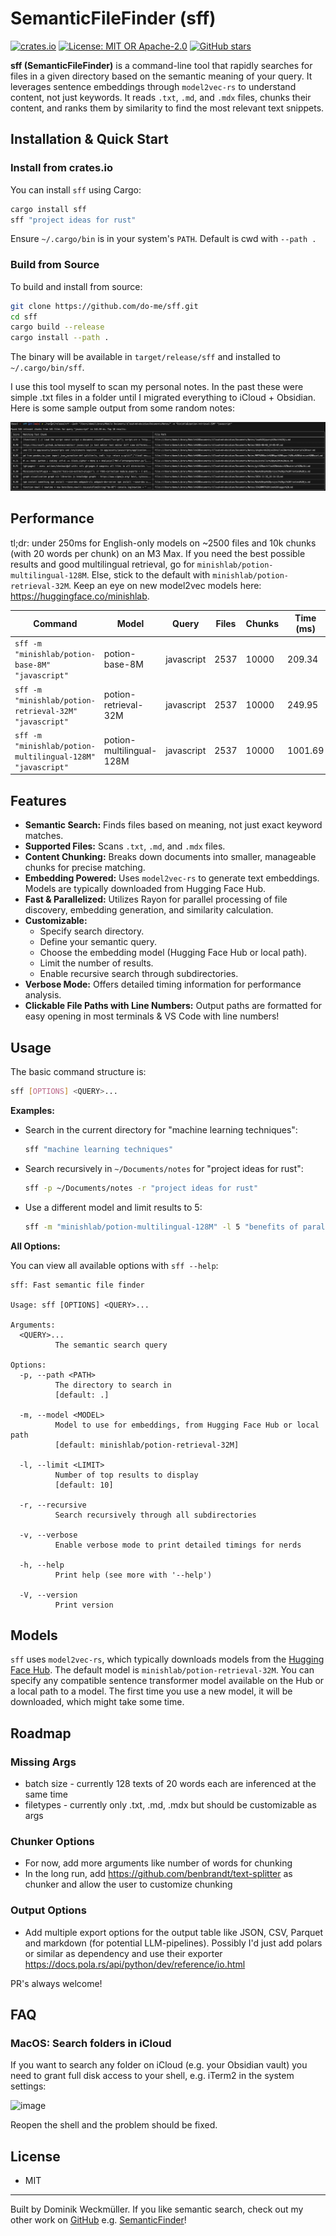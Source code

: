 # SemanticFileFinder (sff)

[![crates.io](https://img.shields.io/crates/v/sff.svg)](https://crates.io/crates/sff)
[![License: MIT OR Apache-2.0](https://img.shields.io/badge/license-MIT-blue.svg)](https://opensource.org/licenses/MIT)
[![GitHub stars](https://img.shields.io/github/stars/do-me/sff.svg?style=social)](https://github.com/your_username/sff)

**sff (SemanticFileFinder)** is a command-line tool that rapidly searches for files in a given directory based on the semantic meaning of your query. It leverages sentence embeddings through `model2vec-rs` to understand content, not just keywords. It reads `.txt`, `.md`, and `.mdx` files, chunks their content, and ranks them by similarity to find the most relevant text snippets.

## Installation & Quick Start

### Install from crates.io

You can install `sff` using Cargo:

```bash
cargo install sff
sff "project ideas for rust"
```
Ensure `~/.cargo/bin` is in your system's `PATH`. Default is cwd with `--path .`

### Build from Source

To build and install from source:

```bash
git clone https://github.com/do-me/sff.git
cd sff
cargo build --release
cargo install --path .
```

The binary will be available in `target/release/sff` and installed to `~/.cargo/bin/sff`.

I use this tool myself to scan my personal notes. In the past these were simple .txt files in a folder until I migrated everything to iCloud + Obsidian. Here is some sample output from some random notes:

![My notess](sample_output.png)

## Performance 

tl;dr: under 250ms for English-only models on ~2500 files and 10k chunks (with 20 words per chunk) on an M3 Max. If you need the best possible results and good multilingual retrieval, go for `minishlab/potion-multilingual-128M`.
Else, stick to the default with `minishlab/potion-retrieval-32M`. Keep an eye on new model2vec models here: https://huggingface.co/minishlab.

| Command                                                                     | Model                    | Query      | Files | Chunks | Time (ms) |
| --------------------------------------------------------------------------- | ------------------------ | ---------- | ----- | ------ | --------- |
| `sff -m "minishlab/potion-base-8M" "javascript"`           | potion-base-8M           | javascript | 2537  | 10000  | 209.34    |
| `sff -m "minishlab/potion-retrieval-32M" "javascript"`     | potion-retrieval-32M     | javascript | 2537  | 10000  | 249.95    |
| `sff -m "minishlab/potion-multilingual-128M" "javascript"` | potion-multilingual-128M | javascript | 2537  | 10000  | 1001.69   |

## Features

*   **Semantic Search:** Finds files based on meaning, not just exact keyword matches.
*   **Supported Files:** Scans `.txt`, `.md`, and `.mdx` files.
*   **Content Chunking:** Breaks down documents into smaller, manageable chunks for precise matching.
*   **Embedding Powered:** Uses `model2vec-rs` to generate text embeddings. Models are typically downloaded from Hugging Face Hub.
*   **Fast & Parallelized:** Utilizes Rayon for parallel processing of file discovery, embedding generation, and similarity calculation.
*   **Customizable:**
    *   Specify search directory.
    *   Define your semantic query.
    *   Choose the embedding model (Hugging Face Hub or local path).
    *   Limit the number of results.
    *   Enable recursive search through subdirectories.
*   **Verbose Mode:** Offers detailed timing information for performance analysis.
*   **Clickable File Paths with Line Numbers:** Output paths are formatted for easy opening in most terminals & VS Code with line numbers!

## Usage

The basic command structure is:

```bash
sff [OPTIONS] <QUERY>...
```

**Examples:**

*   Search in the current directory for "machine learning techniques":
    ```bash
    sff "machine learning techniques"
    ```

*   Search recursively in `~/Documents/notes` for "project ideas for rust":
    ```bash
    sff -p ~/Documents/notes -r "project ideas for rust"
    ```

*   Use a different model and limit results to 5:
    ```bash
    sff -m "minishlab/potion-multilingual-128M" -l 5 "benefits of parallel computing"
    ```

**All Options:**

You can view all available options with `sff --help`:

```
sff: Fast semantic file finder

Usage: sff [OPTIONS] <QUERY>...

Arguments:
  <QUERY>...
          The semantic search query

Options:
  -p, --path <PATH>
          The directory to search in
          [default: .]

  -m, --model <MODEL>
          Model to use for embeddings, from Hugging Face Hub or local path
          [default: minishlab/potion-retrieval-32M]

  -l, --limit <LIMIT>
          Number of top results to display
          [default: 10]

  -r, --recursive
          Search recursively through all subdirectories

  -v, --verbose
          Enable verbose mode to print detailed timings for nerds

  -h, --help
          Print help (see more with '--help')

  -V, --version
          Print version
```

## Models

`sff` uses `model2vec-rs`, which typically downloads models from the [Hugging Face Hub](https://huggingface.co/models). The default model is `minishlab/potion-retrieval-32M`. You can specify any compatible sentence transformer model available on the Hub or a local path to a model. The first time you use a new model, it will be downloaded, which might take some time.

## Roadmap 

### Missing Args 
- batch size - currently 128 texts of 20 words each are inferenced at the same time
- filetypes - currently only .txt, .md, .mdx but should be customizable as args

### Chunker Options
- For now, add more arguments like number of words for chunking
- In the long run, add https://github.com/benbrandt/text-splitter as chunker and allow the user to customize chunking

### Output Options
- Add multiple export options for the output table like JSON, CSV, Parquet and markdown (for potential LLM-pipelines). Possibly I'd just add polars or similar as dependency and use their exporter https://docs.pola.rs/api/python/dev/reference/io.html

PR's always welcome!

## FAQ 

### MacOS: Search folders in iCloud
If you want to search any folder on iCloud (e.g. your Obsidian vault) you need to grant full disk access to your shell, e.g. iTerm2 in the system settings:

![image](https://github.com/user-attachments/assets/ed059474-7f58-443d-8f04-477506715411)

Reopen the shell and the problem should be fixed.

## License

* MIT

---
Built by Dominik Weckmüller. If you like semantic search, check out my other work on [GitHub](https://github.com/do-me) e.g. [SemanticFinder](https://github.com/do-me/SemanticFinder)!
